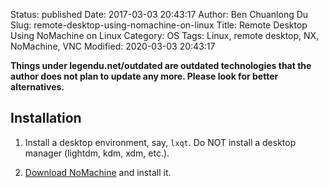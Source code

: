 Status: published
Date: 2017-03-03 20:43:17
Author: Ben Chuanlong Du
Slug: remote-desktop-using-nomachine-on-linux
Title: Remote Desktop Using NoMachine on Linux
Category: OS
Tags: Linux, remote desktop, NX, NoMachine, VNC
Modified: 2020-03-03 20:43:17

**Things under legendu.net/outdated are outdated technologies that the author does not plan to update any more. Please look for better alternatives.**

## Installation

1. Install a desktop environment, say, `lxqt`.
    Do NOT install a desktop manager (lightdm, kdm, xdm, etc.).

2. [Download NoMachine](https://www.nomachine.com/download)
    and install it.
